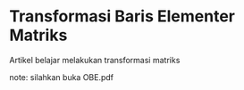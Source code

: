 # Transformasi Baris Elementer Matriks
Artikel belajar melakukan transformasi matriks

note: silahkan buka OBE.pdf
